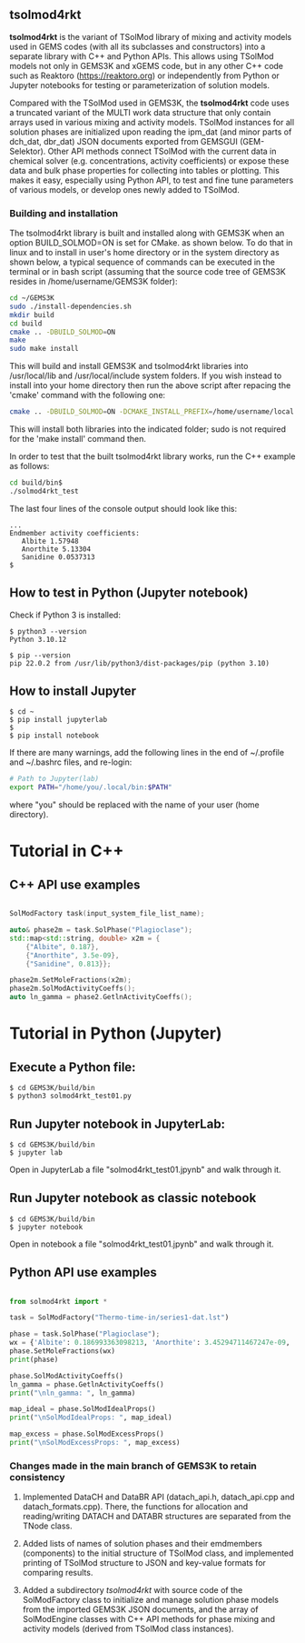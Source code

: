 ## tsolmod4rkt

**tsolmod4rkt** is the variant of TSolMod library of mixing and activity models used in GEMS codes (with all its subclasses and constructors) into a separate library with C++ and Python APIs. This allows using TSolMod models not only in GEMS3K and xGEMS code, but in any other C++ code such as Reaktoro (https://reaktoro.org) or independently from Python or Jupyter notebooks for testing or parameterization of solution models. 

Compared with the TSolMod used in GEMS3K, the **tsolmod4rkt** code uses a truncated variant of the MULTI work data structure that only contain arrays used in various mixing and activity models. TSolMod instances for all solution phases are initialized upon reading the ipm_dat (and minor parts of dch_dat, dbr_dat) JSON documents exported from GEMSGUI (GEM-Selektor). Other API methods connect TSolMod with the current data in chemical solver (e.g. concentrations, activity coefficients) or expose these data and bulk phase properties for collecting into tables or plotting. This makes it easy, especially using Python API, to test and fine tune parameters of various models, or develop ones newly added to TSolMod.

### Building and installation

The tsolmod4rkt library is built and installed along with GEMS3K when an option BUILD_SOLMOD=ON is set for CMake. as shown below. To do that in linux and to install in user's home directory or in the system directory as shown below, a typical sequence of commands can be executed in the terminal or in bash script (assuming that the source code tree of GEMS3K resides in /home/username/GEMS3K folder):

```sh
cd ~/GEMS3K
sudo ./install-dependencies.sh
mkdir build
cd build
cmake .. -DBUILD_SOLMOD=ON
make
sudo make install
```
This will build and install GEMS3K and tsolmod4rkt libraries into /usr/local/lib and /usr/local/include system folders. If you wish instead to install into your home directory then run the above script after repacing the 'cmake' command with the following one:

```sh
cmake .. -DBUILD_SOLMOD=ON -DCMAKE_INSTALL_PREFIX=/home/username/local
```

This will install both libraries into the indicated folder; sudo is not required for the 'make install' command then. 

In order to test that the built tsolmod4rkt library works, run the C++ example as follows:

```sh
cd build/bin$ 
./solmod4rkt_test
```
The last four lines of the console output should look like this:

```
...
Endmember activity coefficients:
   Albite 1.57948
   Anorthite 5.13304
   Sanidine 0.0537313
$
```

## How to test in Python (Jupyter notebook)

Check if Python 3 is installed:

```
$ python3 --version
Python 3.10.12

$ pip --version
pip 22.0.2 from /usr/lib/python3/dist-packages/pip (python 3.10)
```

## How to install Jupyter

```
$ cd ~
$ pip install jupyterlab
$
$ pip install notebook
```

If there are many warnings, add the following lines in the end of ~/.profile
and ~/.bashrc files, and re-login:

```sh
# Path to Jupyter(lab)
export PATH="/home/you/.local/bin:$PATH"
```
where "you" should be replaced with the name of your user (home directory).


# Tutorial in C++

## C++ API use examples

```cpp

SolModFactory task(input_system_file_list_name);

auto& phase2m = task.SolPhase("Plagioclase");
std::map<std::string, double> x2m = {
    {"Albite", 0.187},
    {"Anorthite", 3.5e-09},
    {"Sanidine", 0.813}};

phase2m.SetMoleFractions(x2m);
phase2m.SolModActivityCoeffs();
auto ln_gamma = phase2.GetlnActivityCoeffs();

```

# Tutorial in Python (Jupyter)

## Execute a Python file:

```
$ cd GEMS3K/build/bin
$ python3 solmod4rkt_test01.py

```
## Run Jupyter notebook in JupyterLab:

```
$ cd GEMS3K/build/bin
$ jupyter lab
```
Open in JupyterLab a file "solmod4rkt_test01.jpynb" and walk through it.

## Run Jupyter notebook as classic notebook
```
$ cd GEMS3K/build/bin
$ jupyter notebook
```

Open in notebook a file "solmod4rkt_test01.jpynb" and walk through it.

## Python API use examples

```python

from solmod4rkt import *

task = SolModFactory("Thermo-time-in/series1-dat.lst")

phase = task.SolPhase("Plagioclase");
wx = {'Albite': 0.186993363098213, 'Anorthite': 3.45294711467247e-09, 'Sanidine': 0.81300663344884}
phase.SetMoleFractions(wx)
print(phase)

phase.SolModActivityCoeffs()
ln_gamma = phase.GetlnActivityCoeffs()
print("\nln_gamma: ", ln_gamma)

map_ideal = phase.SolModIdealProps()
print("\nSolModIdealProps: ", map_ideal)

map_excess = phase.SolModExcessProps()
print("\nSolModExcessProps: ", map_excess)

```

### Changes made in the main branch of GEMS3K to retain consistency

1. Implemented DataCH and DataBR API (datach_api.h, datach_api.cpp and datach_formats.cpp). There, the functions for allocation and reading/writing DATACH and DATABR structures are separated from the TNode class.

2. Added lists of names of solution phases and their emdmembers (components) to the initial structure of TSolMod class, and implemented printing of TSolMod structure to JSON and key-value formats for comparing results.

3. Added a subdirectory *tsolmod4rkt* with source code of the SolModFactory class to initialize and manage solution phase models from the imported GEMS3K JSON documents, and the array of SolModEngine classes with C++ API methods for phase mixing and activity models (derived from TSolMod class instances).





